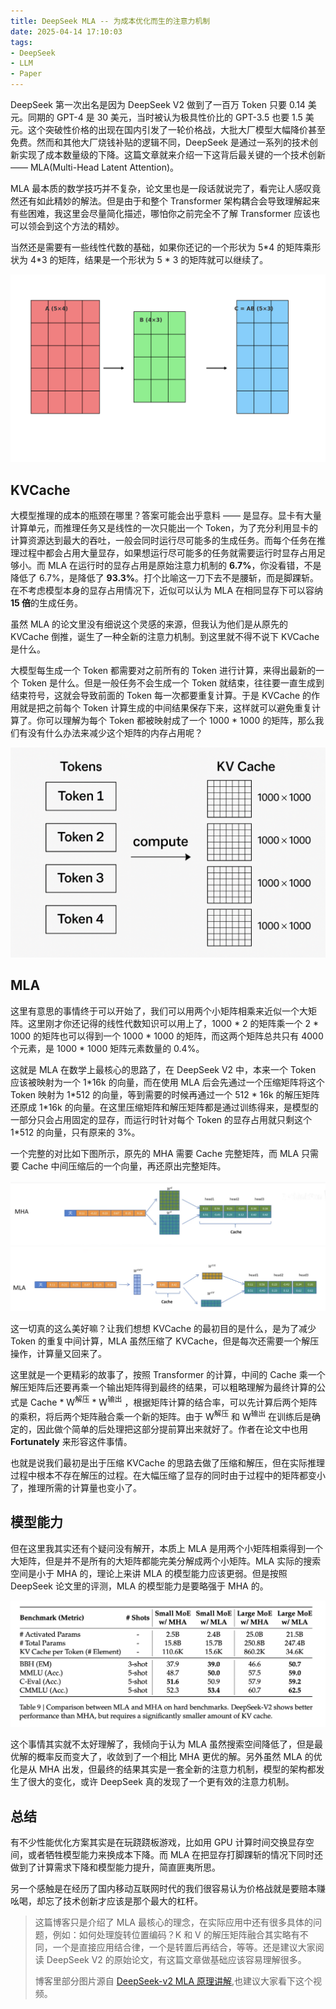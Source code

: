 ```yaml
---
title: DeepSeek MLA -- 为成本优化而生的注意力机制
date: 2025-04-14 17:10:03
tags:
- DeepSeek
- LLM
- Paper
---
```


DeepSeek 第一次出名是因为 DeepSeek V2 做到了一百万 Token 只要 0.14 美元。同期的 GPT-4 是 30 美元，当时被认为极具性价比的 GPT-3.5 也要 1.5 美元。这个突破性价格的出现在国内引发了一轮价格战，大批大厂模型大幅降价甚至免费。然而和其他大厂烧钱补贴的逻辑不同，DeepSeek 是通过一系列的技术创新实现了成本数量级的下降。这篇文章就来介绍一下这背后最关键的一个技术创新 —— MLA(Multi-Head Latent Attention)。

MLA 最本质的数学技巧并不复杂，论文里也是一段话就说完了，看完让人感叹竟然还有如此精妙的解法。但是由于和整个 Transformer 架构耦合会导致理解起来有些困难，我这里会尽量简化描述，哪怕你之前完全不了解 Transformer 应该也可以领会到这个方法的精妙。

当然还是需要有一些线性代数的基础，如果你还记的一个形状为 5\*4 的矩阵乘形状为 4\*3 的矩阵，结果是一个形状为 5 \* 3 的矩阵就可以继续了。

![](../images/20250414233740.png)
## KVCache

大模型推理的成本的瓶颈在哪里？答案可能会出乎意料 —— 是显存。显卡有大量计算单元，而推理任务又是线性的一次只能出一个 Token，为了充分利用显卡的计算资源达到最大的吞吐，一般会同时运行尽可能多的生成任务。而每个任务在推理过程中都会占用大量显存，如果想运行尽可能多的任务就需要运行时显存占用足够小。而 MLA 在运行时的显存占用是原始注意力机制的 **6.7%**，你没看错，不是降低了 6.7%，是降低了 **93.3%**。打个比喻这一刀下去不是腰斩，而是脚踝斩。在不考虑模型本身的显存占用情况下，近似可以认为 MLA 在相同显存下可以容纳 **15 倍**的生成任务。

虽然 MLA 的论文里没有细说这个灵感的来源，但我认为他们是从原先的 KVCache 倒推，诞生了一种全新的注意力机制。到这里就不得不说下 KVCache 是什么。

大模型每生成一个 Token 都需要对之前所有的 Token 进行计算，来得出最新的一个 Token 是什么。但是一般任务不会生成一个 Token 就结束，往往要一直生成到结束符号，这就会导致前面的 Token 每一次都要重复计算。于是 KVCache 的作用就是把之前每个 Token 计算生成的中间结果保存下来，这样就可以避免重复计算了。你可以理解为每个 Token 都被映射成了一个 1000 \* 1000 的矩阵，那么我们有没有什么办法来减少这个矩阵的内存占用呢？

![](../images/20250414234534.png)

## MLA

这里有意思的事情终于可以开始了，我们可以用两个小矩阵相乘来近似一个大矩阵。这里刚才你还记得的线性代数知识可以用上了，1000 \* 2 的矩阵乘一个 2 \* 1000 的矩阵也可以得到一个 1000 \* 1000 的矩阵，而这两个矩阵总共只有 4000 个元素，是 1000 \* 1000 矩阵元素数量的 0.4%。

这就是 MLA 在数学上最核心的思路了，在 DeepSeek V2 中，本来一个 Token 应该被映射为一个 1\*16k 的向量，而在使用 MLA 后会先通过一个压缩矩阵将这个 Token 映射为 1\*512 的向量，等到需要的时候再通过一个 512 \* 16k 的解压矩阵还原成 1\*16k 的向量。在这里压缩矩阵和解压矩阵都是通过训练得来，是模型的一部分只会占用固定的显存，而运行时针对每个 Token 的显存占用就只剩这个  1\*512 的向量，只有原来的 3%。

一个完整的对比如下图所示，原先的 MHA 需要 Cache 完整矩阵，而 MLA 只需要 Cache 中间压缩后的一个向量，再还原出完整矩阵。

![](../images/20250415000024.png)
![](../images/20250414235538.png)

这一切真的这么美好嘛？让我们想想 KVCache 的最初目的是什么，是为了减少 Token 的重复中间计算，MLA 虽然压缩了 KVCache，但是每次还需要一个解压操作，计算量又回来了。

这里就是一个更精彩的故事了，按照 Transformer 的计算，中间的 Cache 乘一个解压矩阵后还要再乘一个输出矩阵得到最终的结果，可以粗略理解为最终计算的公式是 Cache * W<sup>解压</sup>  * W<sup>输出</sup> ，根据矩阵计算的结合率，可以先计算后两个矩阵的乘积，将后两个矩阵融合乘一个新的矩阵。由于 W<sup>解压</sup>  和 W<sup>输出</sup> 在训练后是确定的，因此做个简单的后处理把这部分提前算出来就好了。作者在论文中也用 **Fortunately** 来形容这件事情。

也就是说我们最初是出于压缩 KVCache 的思路去做了压缩和解压，但在实际推理过程中根本不存在解压的过程。在大幅压缩了显存的同时由于过程中的矩阵都变小了，推理所需的计算量也变小了。
## 模型能力

但在这里我其实还有个疑问没有解开，本质上 MLA 是用两个小矩阵相乘得到一个大矩阵，但是并不是所有的大矩阵都能完美分解成两个小矩阵。MLA 实际的搜索空间是小于 MHA 的，理论上来讲 MLA 的模型能力应该更弱。但是按照 DeepSeek 论文里的评测，MLA 的模型能力是要略强于 MHA 的。

![](../images/20250415003909.png)

这个事情其实就不太好理解了，我倾向于认为 MLA 虽然搜索空间降低了，但是最优解的概率反而变大了，收敛到了一个相比 MHA 更优的解。另外虽然 MLA 的优化是从 MHA 出发，但最终的结果其实是一套全新的注意力机制，模型的架构都发生了很大的变化，或许 DeepSeek 真的发现了一个更有效的注意力机制。

## 总结

有不少性能优化方案其实是在玩跷跷板游戏，比如用 GPU 计算时间交换显存空间，或者牺牲模型能力来换成本下降。而 MLA 在把显存打脚踝斩的情况下同时还做到了计算需求下降和模型能力提升，简直匪夷所思。

另一个感触是在经历了国内移动互联网时代的我们很容易认为价格战就是要赔本赚吆喝，却忘了技术创新才应该是那个最大的杠杆。

> 这篇博客只是介绍了 MLA 最核心的理念，在实际应用中还有很多具体的问题，例如：如何处理旋转位置编码？K 和 V 的解压矩阵融合其实略有不同，一个是直接应用结合律，一个是转置后再结合，等等。还是建议大家阅读 DeepSeek V2 的原始论文，有这篇文章做基础应该容易理解很多。
> 
> 博客里部分图片源自 [DeepSeek-v2 MLA 原理讲解](https://www.bilibili.com/video/BV1BYXRYWEMj/),也建议大家看下这个视频。
